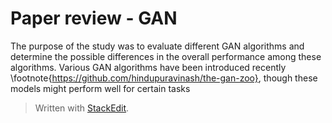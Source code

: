 
# Paper review - GAN

The purpose of the study was to evaluate different GAN algorithms and determine the possible differences in the overall performance among these algorithms. Various GAN algorithms have been introduced recently \footnote{https://github.com/hindupuravinash/the-gan-zoo}, though these models might perform well for certain tasks 
> Written with [StackEdit](https://stackedit.io/).
<!--stackedit_data:
eyJoaXN0b3J5IjpbMTgxNDkwMDg5MCwtNDYyODAxMDM2LDgyNT
kyODAyMCw2ODc4MDgzOV19
-->